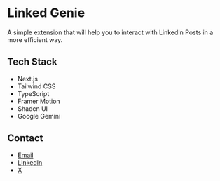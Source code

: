 # Linked Genie

A simple extension that will help you to interact with LinkedIn Posts in a more efficient way.

## Tech Stack

- Next.js
- Tailwind CSS
- TypeScript
- Framer Motion
- Shadcn UI
- Google Gemini


## Contact

- [Email](mailto:bhataasimofficial@gmail.com)
- [LinkedIn](https://www.linkedin.com/in/aasim-bhat-b4726b115/)
- [X](https://x.com/bhataasim9)

